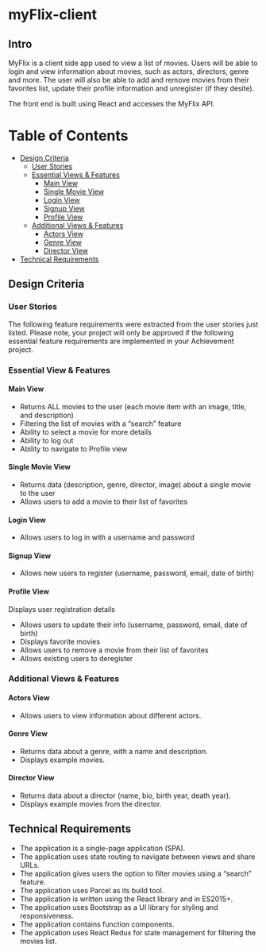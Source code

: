 # myFlix-client

## Intro

MyFlix is a client side app used to view a list of movies. Users will be able to login and view information about movies, such as actors, directors, genre and more. The user will also be able to add and remove movies from their favorites list, update their profile information and unregister (if they desite).

The front end is built using React and accesses the MyFlix API.

# Table of Contents

- [Design Criteria](#design-criteria)
  - [User Stories](#user-stories)
  - [Essential Views & Features](#essential-views--features)
    - [Main View](#main-view)
    - [Single Movie View](#single-movie-view)
    - [Login View](#login-view)
    - [Signup View](#signup-view)
    - [Profile View](#profile-view)
  - [Additional Views & Features](#additional-views--features)
    - [Actors View](#actors-view)
    - [Genre View](#genre-view)
    - [Director View](#director-view)
- [Technical Requirements](#technical-requirements)

## Design Criteria

### User Stories

The following feature requirements were extracted from the user stories just listed. Please note, your
project will only be approved if the following essential feature requirements are implemented in your
Achievement project.

### Essential View & Features

#### Main View

- Returns ALL movies to the user (each movie item with an image, title, and description)
- Filtering the list of movies with a “search” feature
- Ability to select a movie for more details
- Ability to log out
- Ability to navigate to Profile view

#### Single Movie View

- Returns data (description, genre, director, image) about a single movie to the user
- Allows users to add a movie to their list of favorites

#### Login View

- Allows users to log in with a username and password

#### Signup View

- Allows new users to register (username, password, email, date of birth)

#### Profile View

Displays user registration details

- Allows users to update their info (username, password, email, date of birth)
- Displays favorite movies
- Allows users to remove a movie from their list of favorites
- Allows existing users to deregister

### Additional Views & Features

#### Actors View
- Allows users to view information about different actors.

#### Genre View
- Returns data about a genre, with a name and description.
- Displays example movies.

#### Director View
- Returns data about a director (name, bio, birth year, death year).
- Displays example movies from the director.

## Technical Requirements
- The application is a single-page application (SPA).
- The application uses state routing to navigate between views and share URLs.
- The application gives users the option to filter movies using a “search” feature.
- The application uses Parcel as its build tool.
- The application is written using the React library and in ES2015+.
- The application uses Bootstrap as a UI library for styling and responsiveness.
- The application contains function components.
- The application uses React Redux for state management for filtering the movies list.
